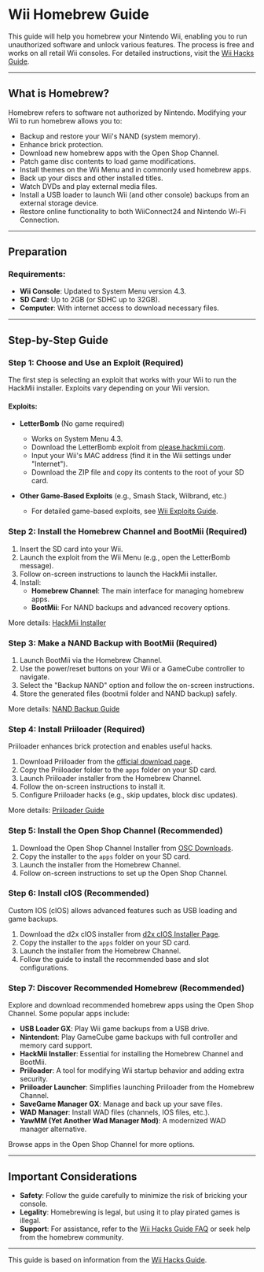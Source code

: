 # Wii Homebrew Guide

This guide will help you homebrew your Nintendo Wii, enabling you to run unauthorized software and unlock various features. The process is free and works on all retail Wii consoles. For detailed instructions, visit the [Wii Hacks Guide](https://wii.hacks.guide/).

---

## What is Homebrew?

Homebrew refers to software not authorized by Nintendo. Modifying your Wii to run homebrew allows you to:

- Backup and restore your Wii's NAND (system memory).
- Enhance brick protection.
- Download new homebrew apps with the Open Shop Channel.
- Patch game disc contents to load game modifications.
- Install themes on the Wii Menu and in commonly used homebrew apps.
- Back up your discs and other installed titles.
- Watch DVDs and play external media files.
- Install a USB loader to launch Wii (and other console) backups from an external storage device.
- Restore online functionality to both WiiConnect24 and Nintendo Wi-Fi Connection.

---

## Preparation

### Requirements:

- **Wii Console**: Updated to System Menu version 4.3.
- **SD Card**: Up to 2GB (or SDHC up to 32GB).
- **Computer**: With internet access to download necessary files.

---

## Step-by-Step Guide

### Step 1: Choose and Use an Exploit (Required)

The first step is selecting an exploit that works with your Wii to run the HackMii installer. Exploits vary depending on your Wii version.

#### Exploits:

- **LetterBomb** (No game required)
  - Works on System Menu 4.3.
  - Download the LetterBomb exploit from [please.hackmii.com](https://please.hackmii.com/).
  - Input your Wii's MAC address (find it in the Wii settings under "Internet").
  - Download the ZIP file and copy its contents to the root of your SD card.

- **Other Game-Based Exploits** (e.g., Smash Stack, Wilbrand, etc.)
  - For detailed game-based exploits, see [Wii Exploits Guide](https://wii.hacks.guide/#choose-an-exploit).

### Step 2: Install the Homebrew Channel and BootMii (Required)

1. Insert the SD card into your Wii.
2. Launch the exploit from the Wii Menu (e.g., open the LetterBomb message).
3. Follow on-screen instructions to launch the HackMii installer.
4. Install:
   - **Homebrew Channel**: The main interface for managing homebrew apps.
   - **BootMii**: For NAND backups and advanced recovery options.

More details: [HackMii Installer](https://wii.hacks.guide/hackmii-installer.html)

### Step 3: Make a NAND Backup with BootMii (Required)

1. Launch BootMii via the Homebrew Channel.
2. Use the power/reset buttons on your Wii or a GameCube controller to navigate.
3. Select the "Backup NAND" option and follow the on-screen instructions.
4. Store the generated files (bootmii folder and NAND backup) safely.

More details: [NAND Backup Guide](https://wii.hacks.guide/nand-backup.html)

### Step 4: Install Priiloader (Required)

Priiloader enhances brick protection and enables useful hacks.

1. Download Priiloader from the [official download page](https://wii.hacks.guide/downloads.html).
2. Copy the Priiloader folder to the `apps` folder on your SD card.
3. Launch Priiloader installer from the Homebrew Channel.
4. Follow the on-screen instructions to install it.
5. Configure Priiloader hacks (e.g., skip updates, block disc updates).

More details: [Priiloader Guide](https://wii.hacks.guide/priiloader.html)

### Step 5: Install the Open Shop Channel (Recommended)

1. Download the Open Shop Channel Installer from [OSC Downloads](https://oscwii.org/download).
2. Copy the installer to the `apps` folder on your SD card.
3. Launch the installer from the Homebrew Channel.
4. Follow on-screen instructions to set up the Open Shop Channel.

### Step 6: Install cIOS (Recommended)

Custom IOS (cIOS) allows advanced features such as USB loading and game backups.

1. Download the d2x cIOS installer from [d2x cIOS Installer Page](https://wii.guide/cios.html).
2. Copy the installer to the `apps` folder on your SD card.
3. Launch the installer from the Homebrew Channel.
4. Follow the guide to install the recommended base and slot configurations.

### Step 7: Discover Recommended Homebrew (Recommended)

Explore and download recommended homebrew apps using the Open Shop Channel. Some popular apps include:

- **USB Loader GX**: Play Wii game backups from a USB drive.  
- **Nintendont**: Play GameCube game backups with full controller and memory card support.  
- **HackMii Installer**: Essential for installing the Homebrew Channel and BootMii.  
- **Priiloader**: A tool for modifying Wii startup behavior and adding extra security.  
- **Priiloader Launcher**: Simplifies launching Priiloader from the Homebrew Channel.  
- **SaveGame Manager GX**: Manage and back up your save files.  
- **WAD Manager**: Install WAD files (channels, IOS files, etc.).  
- **YawMM (Yet Another Wad Manager Mod)**: A modernized WAD manager alternative.

Browse apps in the Open Shop Channel for more options.

---

## Important Considerations

- **Safety**: Follow the guide carefully to minimize the risk of bricking your console.
- **Legality**: Homebrewing is legal, but using it to play pirated games is illegal.
- **Support**: For assistance, refer to the [Wii Hacks Guide FAQ](https://wii.hacks.guide/faq) or seek help from the homebrew community.

---

This guide is based on information from the [Wii Hacks Guide](https://wii.hacks.guide/).
